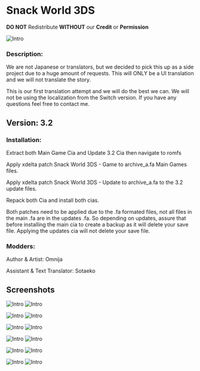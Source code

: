 # Snack World 3DS
**DO NOT** Redistribute **WITHOUT** our **Credit** or **Permission**

![Intro](/docs/intro.png)

### Description:
We are not Japanese or translators, but we decided to pick this up as a side project due to a huge amount of requests.
This will ONLY be a UI translation and we will not translate the story.

This is our first translation attempt and we will do the best we can. We will not be using the localization from the Switch version.
If you have any questions feel free to contact me.

## Version: 3.2

### Installation:
Extract both Main Game Cia and Update 3.2 Cia then navigate to romfs

Apply xdelta patch Snack World 3DS - Game to archive_a.fa Main Games files.

Apply xdelta patch Snack World 3DS - Update to archive_a.fa to the 3.2 update files.

Repack both Cia and install both cias.

Both patches need to be applied due to the .fa formated files, not all files in the main .fa are
in the updates .fa. So depending on updates, assure that before installing the main cia to create a backup
as it will delete your save file. Applying the updates cia will not delete your save file.

### Modders:
Author & Artist: Omnija

Assistant & Text Translator: Sotaeko

## Screenshots

![Intro](/docs/save.png) ![Intro](/docs/bag.png)

![Intro](/docs/jara.png) ![Intro](/docs/equipment.png)

![Intro](/docs/skills.png)	![Intro](/docs/boons.png)

![Intro](/docs/snacks.png) ![Intro](/docs/home.png)

![Intro](/docs/fp_menu.png) ![Intro](/docs/record.png)

![Intro](/docs/quests.png) ![Intro](/docs/quests1.png)

